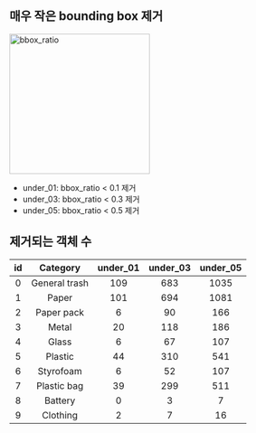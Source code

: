 ## 매우 작은 bounding box 제거

<img width="248" alt="bbox_ratio" src="https://user-images.githubusercontent.com/63924704/159717730-7682c1ea-07ed-404b-bff7-19c1ca5009b4.png">

- under_01: bbox_ratio < 0.1 제거
- under_03: bbox_ratio < 0.3 제거
- under_05: bbox_ratio < 0.5 제거

## 제거되는 객체 수

| **id** 	| **Category** 	| **under_01** 	| **under_03** 	| **under_05** 	|
|:---:	|:---:	|:---:	|:---:	|:---:	|
| 0 	| General trash 	| 109 	| 683 	| 1035 	|
| 1 	| Paper 	| 101 	| 694 	| 1081 	|
| 2 	| Paper pack 	| 6 	| 90 	| 166 	|
| 3 	| Metal 	| 20 	| 118 	| 186 	|
| 4 	| Glass 	| 6 	| 67 	| 107 	|
| 5 	| Plastic 	| 44 	| 310 	| 541 	|
| 6 	| Styrofoam 	| 6 	| 52 	| 107 	|
| 7 	| Plastic bag 	| 39 	| 299 	| 511 	|
| 8 	| Battery 	| 0 	| 3 	| 7 	|
| 9 	| Clothing 	| 2 	| 7 	| 16 	|
